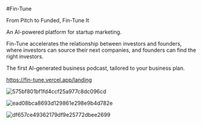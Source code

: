 #Fin-Tune

From Pitch to Funded, Fin-Tune It

An AI-powered platform for startup marketing.

Fin-Tune accelerates the relationship between investors and founders, where investors can source their next companies, and founders can find the right investors.

The first AI-generated business podcast, tailored to your business plan.


https://fin-tune.vercel.app/landing

![575bf801bf1fd4ccf25a977c8dc096cd](https://github.com/user-attachments/assets/39d02148-38bb-4b48-9798-3c2150037dd6)

![ead08bca8693d129861e298e9b4d782e](https://github.com/user-attachments/assets/6c120acc-b823-4dc0-82b3-82f1aec4ef9c)

![df657ce49362179df9e25772dbee2699](https://github.com/user-attachments/assets/24329db8-6ebe-4e04-9a99-5e2efcb385b2)
